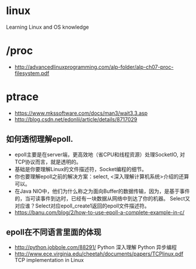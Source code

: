 # linux
Learning Linux and OS knowledge

# /proc
* http://advancedlinuxprogramming.com/alp-folder/alp-ch07-proc-filesystem.pdf

# ptrace
* https://www.mkssoftware.com/docs/man3/wait3.3.asp
* http://blog.csdn.net/edonlii/article/details/8717029



## 如何透彻理解epoll.
* epoll主要是在server端，更高效地（省CPU和线程资源）处理SocketIO, 对TCP协议而言，就是透明的。
* 基础是你要理解Linux的文件描述符，Socket编程的细节。
* 你也要理解epoll之前的解决方案：select, <深入理解计算机系统>介绍的还算可以。
* 在Java NIO中，他们为什么称之为面向Buffer的数据传输，因为，是基于事件的，当可读事件到达时，已经有一块数据从网络中到达了你的机器。 Select又对应谁？Select对应epoll_create1返回的epoll文件描述符。
* https://banu.com/blog/2/how-to-use-epoll-a-complete-example-in-c/
## epoll在不同语言里面的体现
* http://python.jobbole.com/88291/ Python 深入理解 Python 异步编程
* http://www.ece.virginia.edu/cheetah/documents/papers/TCPlinux.pdf TCP implementation in Linux
